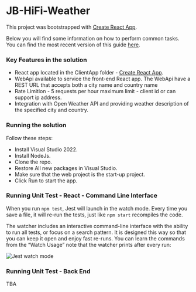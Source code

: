 # JB-HiFi-Weather

This project was bootstrapped with [Create React App](https://github.com/facebookincubator/create-react-app).

Below you will find some information on how to perform common tasks.<br>
You can find the most recent version of this guide [here](https://github.com/facebookincubator/create-react-app/blob/master/packages/react-scripts/template/README.md).

### Key Features in the solution
* React app located in the ClientApp folder - [Create React App](https://github.com/facebookincubator/create-react-app).
* WebApi available to service the front-end React app. The WebApi have a REST URL that accepts both a city name and country name
* Rate Limition - 5 requests per hour maximum limit - client id or can support ip address.
* Integration with Open Weather API and providing weather description of the specified city and country.

### Running the solution

Follow these steps:

* Install Visual Studio 2022.
* Install NodeJs.
* Clone the repo.
* Restore All new packages in Visual Studio.
* Make sure that the web project is the start-up project.
* Click Run to start the app.

### Running Unit Test - React - Command Line Interface

When you run `npm test`, Jest will launch in the watch mode. Every time you save a file, it will re-run the tests, just like `npm start` recompiles the code.

The watcher includes an interactive command-line interface with the ability to run all tests, or focus on a search pattern. It is designed this way so that you can keep it open and enjoy fast re-runs. You can learn the commands from the “Watch Usage” note that the watcher prints after every run:

![Jest watch mode](http://facebook.github.io/jest/img/blog/15-watch.gif)

### Running Unit Test - Back End

TBA

